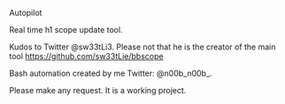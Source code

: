 Autopilot

Real time h1 scope update tool.

Kudos to Twitter @sw33tLi3. Please not that he is the creator of the main tool https://github.com/sw33tLie/bbscope

Bash automation created by me Twitter: @n00b_n00b_.

Please make any request. It is a working project.
